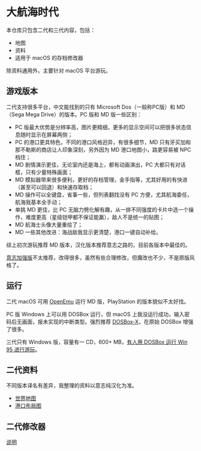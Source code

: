 # 大航海时代

本仓库只包含二代和三代内容，包括：

* 地图
* 资料
* 适用于 macOS 的存档修改器

除资料通用外，主要针对 macOS 平台游玩。

## 游戏版本

二代支持很多平台，中文能找到的只有 Microsoft Dos（一般称PC版）和 MD（Sega Mega Drive）的版本。PC 版和 MD 版一些区别：

* PC 版最大优势是分辨率高，图片更精细，更多的显示空间可以把很多状态信息随时显示在屏幕两侧；
* PC 的港口更具特色，不同的港口风格迥异，有很多细节，MD 只有牙买加和那不勒斯的商店让人印象深刻，另外因为 MD 港口地图小，路更容易被 NPC 档住；
* MD 剧情演示更佳，无论室内还是海上，都有动画演出，PC 大都只有对话框，只有少量特殊画面；
* MD 模拟器带来很多便利，更好的存档管理，金手指等，尤其好用的有快进（甚至可以回退）和快速存取档；
* MD 操作可以全键盘，省事一些，但列表翻找没有 PC 方便，尤其航海委任，航海我基本全手动；
* 单挑 MD 更佳，比 PC 无脑力劈化解有趣，从一排不同强度的卡片中选一个操作，难度更高（星级铠甲都不保证能赢），敌人不是统一的贴图；
* MD 航海士头像大量重绘了；
* MD 一些其他改进：海战敌我显示更清楚，港口一键自动补给。

综上初次游玩推荐 MD 版本，汉化版本推荐意志之路的，目前各版本中最佳的。

[意志加强版](https://www.kxb4u.com/yzzl/forumdisplay.php?fid=9)不太推荐，改得很多，虽然有些合理修改，但魔改也不少，不是原版风格了。

## 运行

二代 macOS 可用 [OpenEmu](https://openemu.org/) 运行 MD 版，PlayStation 的版本貌似不太好找。

PC 版 Windows 上可以用 DOSBox 运行，但 macOS 上我没运行成功，输入密码后无画面，报未实现的中断类型。强烈推荐 [DOSBox-X](https://dosbox-x.com/)，在原始 DOSBox 增强了很多。

三代只有 Windows 版，容量有一 CD，600+ MB，[有人用 DOSBox 运行 Win 95 进行游玩](https://tieba.baidu.com/p/5905801552)。

## 二代资料

不同版本译名有差异，我整理的资料以意志纯汉化为准。

* [世界地图](世界地图-二代MD/README.md)
* [港口布局图](港口布局图-二代PC/README.md)

## 二代修改器

[说明](Trainer/README.md)
